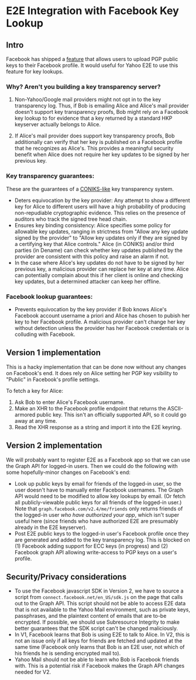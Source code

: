 # E2E Integration with Facebook Key Lookup

## Intro

Facebook has shipped a [feature](https://www.facebook.com/notes/protecting-the-graph/securing-email-communications-from-facebook/1611941762379302) that allows users to upload PGP public keys to their Facebook profile. It would useful for Yahoo E2E to use this feature for key lookups.

### Why? Aren't you building a key transparency server?

1. Non-Yahoo/Google mail providers might not opt in to the key transparency log. Thus, if Bob is emailing Alice and Alice's mail provider doesn't support key transparency proofs, Bob might rely on a Facebook key lookup to for evidence that a key returned by a standard HKP keyserver actually belongs to Alice.

2. If Alice's mail provider does support key transparency proofs, Bob additionally can verify that her key is published on a Facebook profile that he recognizes as Alice's. This provides a meaningful security benefit when Alice does not require her key updates to be signed by her previous key.

### Key transparency guarantees:

These are the guarantees of a [CONIKS-like](http://coniks.org) key transparency
system.

* Deters equivocation by the key provider: Any attempt to show a different key
for Alice to different users will have a high probability of producing
non-repudiable cryptographic evidence. This relies on the presence of auditors
who track the signed tree head chain.
* Ensures key binding consistency: Alice specifies some policy for allowable key
updates, ranging in strictness from "Allow any key update signed by the
provider" to "Allow key updates only if they are signed by a certifying key
that Alice controls." Alice (in CONIKS) and/or third parties (in Dename) can
check whether key updates published by the provider are consistent with this
policy and raise an alarm if not.
* In the case where Alice's key updates do not have to be signed by her
previous key, a malicious provider can replace her
key at any time. Alice can potentially complain about this if her client is
online and checking key updates, but a determined attacker can keep her
offline.

### Facebook lookup guarantees:

* Prevents equivocation by the key provider if Bob knows Alice's Facebook
account username a priori and Alice has chosen to pubish her key to her
Facebook profile. A malicious provider can't change her key without detection unless the provider has her Facebook
credentials or is colluding with Facebook.

## Version 1 implementation

This is a hacky implementation that can be done now without any changes on
Facebook's end. It does rely on Alice setting her PGP key vsibility to "Public"
in Facebook's profile settings.

To fetch a key for Alice:
1. Ask Bob to enter Alice's Facebook username.
2. Make an XHR to the Facebook profile endpoint that returns the ASCII-armored public key. This isn't an officially supported API, so it could go away at any time.
3. Read the XHR response as a string and import it into the E2E keyring.

## Version 2 implementation

We will probably want to register E2E as a Facebook app so that
we can use the Graph API for logged-in users. Then we could do the following with some
hopefully-minor changes on Facebook's end:

* Look up public keys by email for friends of the logged-in user, so the user
  doesn't have to manually enter Facebook usernames. The Graph API would need
  to be modified to allow key lookups by email. (Or fetch all publicly-viewable
  public keys for all friends of the logged-in user.) Note that `graph.facebook.com/v2.4/me/friends` only returns friends of the logged-in user *who have authorized your app*, which isn't super useful here (since friends who have authorized E2E are presumably already in the E2E keyserver).
* Post E2E public keys to the logged-in user's Facebook profile once they are generated
  and added to the key transparency log. This is blocked on (1) Facebook adding
  support for ECC keys (in progress) and (2) Facebook graph API allowing
  write-access to PGP keys on a user's profile.

## Security/Privacy considerations
* To use the Facebook javascript SDK in Version 2, we have to source a script from
`connect.facebook.net/en_US/sdk.js` on the page that calls out to the Graph
API. This script should not be able to access E2E data that is not available to the Yahoo Mail environment, such as private keys, passphrases, and the plaintext content of emails that are to-be encrypted. If possible, we should use Subresource Integrity to make better guarantees that the SDK script can't be changed maliciously.
* In V1, Facebook learns that Bob is using E2E to talk to Alice. In V2, this is
  not an issue only if all keys for friends are fetched and updated at the same
  time (Facebook only learns that Bob is an E2E user, not which of his friends
  he is sending encrypted mail to).
* Yahoo Mail should not be able to learn who Bob is Facebook friends with. This
 is a potential risk if Facebook makes the Graph API changes needed for V2.
